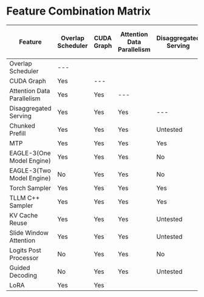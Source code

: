 # Feature Combination Matrix

| Feature                    | Overlap Scheduler | CUDA Graph | Attention Data Parallelism | Disaggregated Serving | Chunked Prefill | MTP      | EAGLE-3(One Model Engine) | EAGLE-3(Two Model Engine) | Torch Sampler | TLLM C++ Sampler | KV Cache Reuse | Slide Window Attention | Logits Post Processor | Guided Decoding | LoRA |
| -------------------------- | ----------------- | ---------- | -------------------------- | --------------------- | --------------- | -------- | ------------------------- | ------------------------- | ------------- | ---------------- | -------------- | ---------------------- | --------------------- | --------------- | ---- |
| Overlap Scheduler          | ---               |            |                            |                       |                 |          |                           |                           |               |                  |                |                        |                       |                 |      |
| CUDA Graph                 | Yes               | ---        |                            |                       |                 |          |                           |                           |               |                  |                |                        |                       |                 |      |
| Attention Data Parallelism | Yes               | Yes        | ---                        |                       |                 |          |                           |                           |               |                  |                |                        |                       |                 |      |
| Disaggregated Serving      | Yes               | Yes        | Yes                        | ---                   |                 |          |                           |                           |               |                  |                |                        |                       |                 |      |
| Chunked Prefill            | Yes               | Yes        | Yes                        | Untested              | ---             |          |                           |                           |               |                  |                |                        |                       |                 |      |
| MTP                        | Yes               | Yes        | Yes                        | Yes                   | Untested        | ---      |                           |                           |               |                  |                |                        |                       |                 |      |
| EAGLE-3(One Model Engine)  | Yes               | Yes        | Yes                        | No                    | Untested        | No       | ---                       |                           |               |                  |                |                        |                       |                 |      |
| EAGLE-3(Two Model Engine)  | No                | Yes        | Yes                        | No                    | Untested        | No       | No                        | ---                       |               |                  |                |                        |                       |                 |      |
| Torch Sampler              | Yes               | Yes        | Yes                        | Yes                   | Yes             | Yes      | Yes                       | Yes                       | ---           |                  |                |                        |                       |                 |      |
| TLLM C++ Sampler           | Yes               | Yes        | Yes                        | Yes                   | Yes             | No       | No                        | No                        | No            | ---              |                |                        |                       |                 |      |
| KV Cache Reuse             | Yes               | Yes        | Yes                        | Untested              | Untested        | Untested | Yes                       | No                        | Yes           | Yes              | ---            |                        |                       |                 |      |
| Slide Window Attention     | Yes               | Yes        | Yes                        | Untested              | Untested        | Untested | Untested                  | Untested                  | Yes           | Yes              | WIP            | ---                    |                       |                 |      |
| Logits Post Processor      | No                | Yes        | Yes                        | No                    | Untested        | No       | No                        | No                        | Yes           | Yes              | Yes            | Yes                    | ---                   |                 |      |
| Guided Decoding            | No                | Yes        | Yes                        | Untested              | Yes             | No       | No                        | No                        | Yes           | Yes              | Yes            | Yes                    | Yes                   | ---             |      |
| LoRA                       | Yes               | Yes        |                            |                       |                 |          |                           |                           |               |                  |                |                        |                       |                 | ---  |

